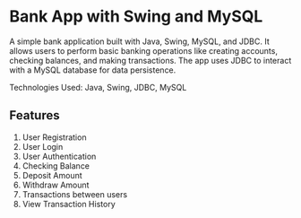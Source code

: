 # Bank App with Swing and MySQL

A simple bank application built with Java, Swing, MySQL, and JDBC. It allows users to perform basic banking operations like creating accounts, checking balances, and making transactions. The app uses JDBC to interact with a MySQL database for data persistence.

Technologies Used: Java, Swing, JDBC, MySQL

## Features

1. User Registration
2. User Login
3. User Authentication
4. Checking Balance
5. Deposit Amount
6. Withdraw Amount
7. Transactions between users
8. View Transaction History
